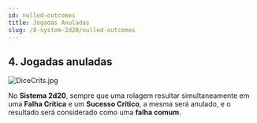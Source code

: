 ```yaml
---
id: nulled-outcomes
title: Jogadas Anuladas
slug: /8-system-2d20/nulled-outcomes
---
```


## 4. Jogadas anuladas

![DiceCrits.jpg](https://s3.us-west-2.amazonaws.com/fabulas-e-goblins-book/%5Cvscode%5Cd5f95bef-4d5d-4f53-9692-90782a724483.jpg)

No **Sistema 2d20**, sempre que uma rolagem resultar simultaneamente em uma **Falha Crítica** e um **Sucesso Crítico**, a mesma será anulado, e o resultado será considerado como uma **falha comum**.

